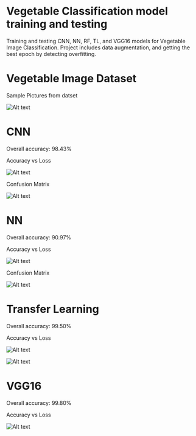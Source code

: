 # Vegetable Classification model training and testing
Training and testing CNN, NN, RF, TL, and VGG16 models for Vegetable Image Classification. Project includes data augmentation, and getting the best epoch by detecting overfitting.

# Vegetable Image Dataset
Sample Pictures from datset

![Alt text](vegetable-dataset-sample.png)

# CNN

Overall accuracy: 98.43%

Accuracy vs Loss

![Alt text](output-accuracy-vs-loss-cnn.png)

Confusion Matrix

![Alt text](output-confusion-matrix-cnn.png)

# NN

Overall accuracy: 90.97%

Accuracy vs Loss

![Alt text](output-accuracy-vs-loss-nn.png)

Confusion Matrix

![Alt text](output-confusion-matrix-nn.png)


# Transfer Learning

Overall accuracy: 99.50%

Accuracy vs Loss

![Alt text](output-accuracy-vs-loss-tl1.png)

![Alt text](output-accuracy-vs-loss-tl2.png)

# VGG16

Overall accuracy: 99.80%

Accuracy vs Loss

![Alt text](output-accuracy-vs-loss-vgg16.png)
